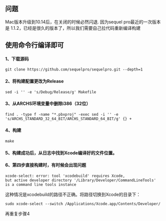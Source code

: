 ## 问题
Mac版本升级到10.14后，在关闭的时候必然闪退. 因为sequel pro最近的一次版本是 1.1.2，已经是很久的版本了，所以我们需要自己拉代码重新编译构建

## 使用命令行编译即可
#### 1、下载源码
```
git clone https://github.com/sequelpro/sequelpro.git --depth=1
```

#### 2、将构建配置更改为Release
```
sed -i '' -e 's/Debug/Release/g' Makefile
```

#### 3、从ARCHS环境变量中删除i386（32位）
```
find . -type f -name "*.pbxproj" -exec sed -i '' -e 's/ARCHS_STANDARD_32_64_BIT/ARCHS_STANDARD_64_BIT/g' {} +
```

#### 4、构建
```
make
```

#### 5、构建成功后，从日志中找到Xcode编译好的文件位置。

#### 6、第四步直接构建时，有时候会出现问题
```
xcode-select: error: tool 'xcodebuild' requires Xcode, 
but active developer directory '/Library/Developer/CommandLineTools' 
is a command line tools instance
```

这种情况是xcodebuild的路径不正确。将路径切换到Xcode的目录下：

```
sudo xcode-select --switch /Applications/Xcode.app/Contents/Developer/
```

再重复步骤4